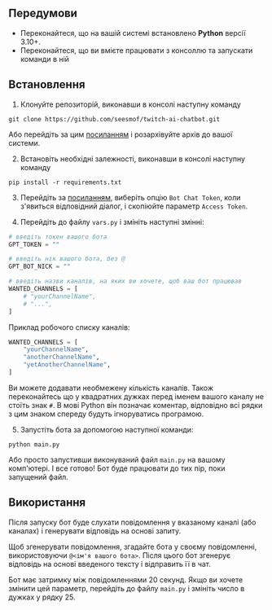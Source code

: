 ## Передумови

- Переконайтеся, що на вашій системі встановлено **Python** версії 3.10+.
- Переконайтеся, що ви вмієте працювати з консоллю та запускати команди в ній

## Встановлення

1. Клонуйте репозиторій, виконавши в консолі наступну команду

```
git clone https://github.com/seesmof/twitch-ai-chatbot.git
```

Або перейдіть за цим [посиланням](https://github.com/seesmof/twitch-ai-chatbot/archive/refs/tags/0.1.0.zip) і розархівуйте архів до вашої системи.

2. Встановіть необхідні залежності, виконавши в консолі наступну команду

```
pip install -r requirements.txt
```

3. Перейдіть за [посиланням](https://twitchtokengenerator.com/), виберіть опцію `Bot Chat Token`, коли з'явиться відповідний діалог, і скопіюйте параметр `Access Token`.

4. Перейдіть до файлу `vars.py` і змініть наступні змінні:

```py
# введіть токен вашого бота
GPT_TOKEN = ""

# введіть нік вашого бота, без @
GPT_BOT_NICK = ""

# введіть назви каналів, на яких ви хочете, щоб ваш бот працював
WANTED_CHANNELS = [
    # "yourChannelName",
    # "...",
]
```

Приклад робочого списку каналів:

```py
WANTED_CHANNELS = [
    "yourChannelName",
    "anotherChannelName",
    "yetAnotherChannelName",
]
```

Ви можете додавати необмежену кількість каналів. Також переконайтесь що у квадратних дужках перед іменем вашого каналу не стоїть знак `#`. В мові Python він позначає коментар, відповідно всі рядки з цим знаком спереду будуть ігноруватись програмою.

5. Запустіть бота за допомогою наступної команди:

```
python main.py
```

Або просто запустивши виконуваний файл `main.py` на вашому комп'ютері. І все готово! Бот буде працювати до тих пір, поки запущений файл.

## Використання

Після запуску бот буде слухати повідомлення у вказаному каналі (або каналах) і генерувати відповідь на основі запиту.

Щоб згенерувати повідомлення, згадайте бота у своєму повідомленні, використовуючи `@<ім'я вашого бота>`. Після цього бот згенерує відповідь на основі введеного тексту і відправить її в чат.

Бот має затримку між повідомленнями 20 секунд. Якщо ви хочете змінити цей параметр, перейдіть до файлу `main.py` і змініть число в дужках у рядку 25.
